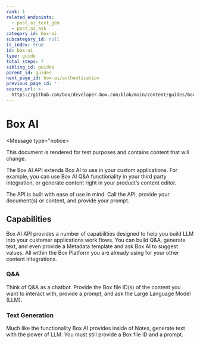 ```yaml
---
rank: 1
related_endpoints:
  - post_ai_text_gen
  - post_ai_ask
category_id: box-ai
subcategory_id: null
is_index: true
id: box-ai
type: guide
total_steps: 7
sibling_id: guides
parent_id: guides
next_page_id: box-ai/authentication
previous_page_id: ''
source_url: >-
  https://github.com/box/developer.box.com/blob/main/content/guides/box-ai/index.md
---
```

# Box AI

<Message type="notice>

This document is rendered for test purposes and contains content that
will change.

</Message>

The Box AI API extends Box AI to use in your custom
applications. For example, you can use Box AI Q&A
functionality in your third party integration,
or generate content right in
your product’s content editor.

The API is built with ease of use in mind.
Call the API, provide your
document(s) or content, and
provide your prompt.

## Capabilities

Box AI API provides a number of capabilities
designed to help you build LLM into
your customer applications work flows.
You can build Q&A, generate text, and
even provide a Metadata template and ask Box AI
to suggest values. All within
the Box Platform you are already using for your
other content integrations.

### Q&A

Think of Q&A as a chatbot. Provide the
Box file ID(s) of the content you want
to interact with, provide a prompt, and
ask the Large Language Model (LLM).

### Text Generation

Much like the functionality Box AI provides
inside of Notes, generate text with
the power of LLM. You must still provide
a Box file ID and a prompt.